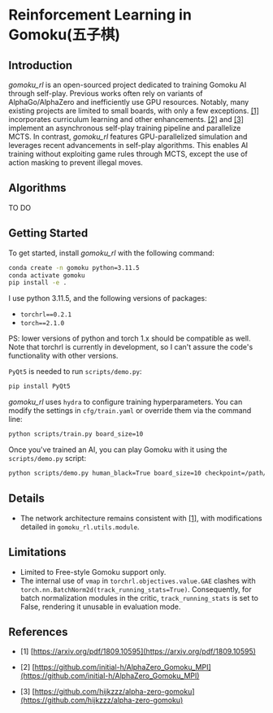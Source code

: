 # Reinforcement Learning in Gomoku(五子棋)

## Introduction

*gomoku_rl* is an open-sourced project dedicated to training Gomoku AI through self-play. Previous works often rely on variants of AlphaGo/AlphaZero and inefficiently use GPU resources. Notably, many existing projects are limited to small boards, with only a few exceptions. [[1]](#refer-anchor-1) incorporates curriculum learning and other enhancements. [[2]](#refer-anchor-2) and [[3]](#refer-anchor-3) implement an asynchronous self-play training pipeline and parallelize MCTS. In contrast, *gomoku_rl* features GPU-parallelized simulation and leverages recent advancements in self-play algorithms. This enables AI training without exploiting game rules through MCTS, except the use of action masking to prevent illegal moves.

## Algorithms

TO DO

## Getting Started

To get started, install *gomoku_rl* with the following command:

```bash
conda create -n gomoku python=3.11.5
conda activate gomoku
pip install -e .
```

I use python 3.11.5, and the following versions of packages:

- `torchrl==0.2.1`
- `torch==2.1.0`

PS: lower versions of python and torch 1.x should be compatible as well. Note that torchrl is currently in development, so I can't assure the code's functionality with other versions.

`PyQt5` is needed to run `scripts/demo.py`:

```bash
pip install PyQt5
```

*gomoku_rl* uses `hydra` to configure training hyperparameters. You can modify the settings in `cfg/train.yaml` or override them via the command line:

```bash
python scripts/train.py board_size=10
```

Once you've trained an AI, you can play Gomoku with it using the `scripts/demo.py` script:

```bash
python scripts/demo.py human_black=True board_size=10 checkpoint=/path/to/your/model
```

## Details

- The network architecture remains consistent with [[1]](#refer-anchor-1), with modifications detailed in `gomoku_rl.utils.module`.

## Limitations

- Limited to Free-style Gomoku support only.
- The internal use of `vmap` in `torchrl.objectives.value.GAE` clashes with `torch.nn.BatchNorm2d(track_running_stats=True)`. Consequently, for batch normalization modules in the critic, `track_running_stats` is set to False, rendering it unusable in evaluation mode.

## References

<div id="refer-anchor-1"></div>

- [1] [https://arxiv.org/pdf/1809.10595](https://arxiv.org/pdf/1809.10595)

<div id="refer-anchor-2"></div>

- [2] [https://github.com/initial-h/AlphaZero_Gomoku_MPI](https://github.com/initial-h/AlphaZero_Gomoku_MPI)

<div id="refer-anchor-3"></div>

- [3] [https://github.com/hijkzzz/alpha-zero-gomoku](https://github.com/hijkzzz/alpha-zero-gomoku)